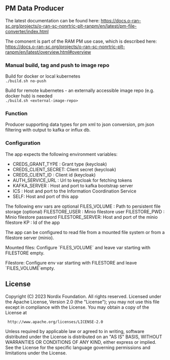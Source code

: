 
## PM Data Producer

The latest documentation can be found here:
https://docs.o-ran-sc.org/projects/o-ran-sc-nonrtric-plt-ranpm/en/latest/pm-file-converter/index.html


The comonent is part of the RAM PM use case, which is described here:
https://docs.o-ran-sc.org/projects/o-ran-sc-nonrtric-plt-ranpm/en/latest/overview.html#overview

### Manual build, tag and push to image repo

Build for docker or local kubernetes\
`./build.sh no-push`

Build for remote kubernetes - an externally accessible image repo (e.g. docker hub) is needed  \
`./build.sh <external-image-repo>`

### Function

Producer supporting data types for pm xml to json conversion, pm json filtering with output to kafka or influx db.

### Configuration

The app expects the following environment variables:

- CREDS_GRANT_TYPE :  Grant type (keycloak)
- CREDS_CLIENT_SECRET: Client secret (keycloak)
- CREDS_CLIENT_ID : Client id (keycloak)
- AUTH_SERVICE_URL : Url to keycloak for fetching tokens
- KAFKA_SERVER : Host and port to kafka bootstrap server
- ICS : Host and port to the Information Coordination Service
- SELF: Host and port of this app

The following env vars are optional
FILES_VOLUME : Path to persistent file storage (optional)
FILESTORE_USER : Minio filestore user
FILESTORE_PWD : Minio filestore password
FILESTORE_SERVER: Host and port of the minio filestore
KP : Id of the app

The app can be configured to read file from a mounted file system or from a filestore server (minio).

Mounted files:
Configure ´FILES_VOLUME´ and leave var starting with FILESTORE empty.

Filestore:
Configure env var starting with FILESTORE and leave ´FILES_VOLUME´empty.



## License

Copyright (C) 2023 Nordix Foundation. All rights reserved.
Licensed under the Apache License, Version 2.0 (the "License");
you may not use this file except in compliance with the License.
You may obtain a copy of the License at

     http://www.apache.org/licenses/LICENSE-2.0

Unless required by applicable law or agreed to in writing, software
distributed under the License is distributed on an "AS IS" BASIS,
WITHOUT WARRANTIES OR CONDITIONS OF ANY KIND, either express or implied.
See the License for the specific language governing permissions and
limitations under the License.
